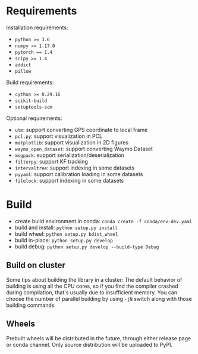 # Requirements

Installation requirements:
- `python >= 3.6`
- `numpy >= 1.17.0`
- `pytorch == 1.4`
- `scipy >= 1.4`
- `addict`
- `pillow`

Build requirements:
- `cython >= 0.29.16`
- `scikit-build`
- `setuptools-scm`

Optional requirements:
- `utm`: support converting GPS coordinate to local frame
- `pcl.py`: support visualization in PCL
- `matplotlib`: support visualization in 2D figures
- `waymo_open_dataset`: support converting Waymo Dataset
- `msgpack`: support serialization/deserialization
- `filterpy`: support KF tracking
- `intervaltree`: support indexing in some datasets
- `pyyaml`: support calibration loading in some datasets
- `filelock`: support indexing in some datasets

# Build

- create build environment in conda: `conda create -f conda/env-dev.yaml`
- build and install: `python setup.py install`
- build wheel: `python setup.py bdist_wheel`
- build in-place: `python setup.py develop`
- build debug: `python setup.py develop --build-type Debug`

## Build on cluster

Some tips about building the library in a cluster: The default behavior of building is using all the CPU cores, so if you find the compiler crashed during compilation, that's usually due to insufficient memory. You can choose the number of parallel building by using `-jN` switch along with those building commands

## Wheels

Prebuilt wheels will be distributed in the future, through either release page or conda channel. Only source distribution will be uploaded to PyPI.
